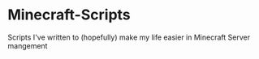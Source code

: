 # Minecraft-Scripts
Scripts I've written to (hopefully) make my life easier in Minecraft Server mangement
